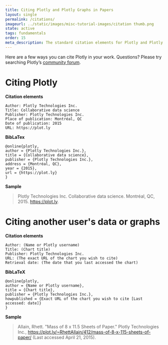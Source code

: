```yaml
---
title: Citing Plotly and Plotly Graphs in Papers
layout: single
permalink: /citations/
imageurl: ../static/images/misc-tutorial-images/citation thumb.png
state: active
tags: fundamentals
order: 15
meta_description: The standard citation elements for Plotly and Plotly graphs.
---
```


Here are a few ways you can cite Plotly in your work. Questions? Please try searching Plotly’s <a href="http://community.plot.ly/">community forum</a>.

# Citing Plotly

**Citation elements**

```
Author: Plotly Technologies Inc. 
Title: Collaborative data science
Publisher: Plotly Technologies Inc.
Place of publication: Montréal, QC
Date of publication: 2015
URL: https://plot.ly
```

**BibLaTex**


```
@online{plotly, 
author = {Plotly Technologies Inc.},
title = {Collaborative data science},
publisher = {Plotly Technologies Inc.},
address = {Montréal, QC},
year = {2015},
url = {https://plot.ly}
}
```

**Sample**

> Plotly Technologies Inc. Collaborative data science. Montréal, QC, 2015. https://plot.ly.


# Citing another user's data or graphs

**Citation elements**

```
Author: (Name or Plotly username) 
Title: (Chart title)
Publisher: Plotly Technologies Inc.
URL: (The exact URL of the chart you wish to cite)
Retrieval date: (The date that you last accessed the chart)
```

**BibLaTeX**

```
@online{plotly, 
author = {Name or Plotly username},
title = {Chart title},
publisher = {Plotly Technologies Inc.},
howpublished = {Exact URL of the chart you wish to cite [Last accessed: date]}
}
```

**Sample**

> Allain, Rhett. "Mass of 8 x 11.5 Sheets of Paper." Plotly Technologies Inc., https://plot.ly/~RhettAllain/412/mass-of-8-x-115-sheets-of-paper/ (Last accessed April 21, 2015).


